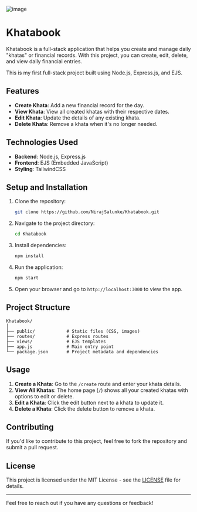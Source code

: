 ![image](https://github.com/user-attachments/assets/902c71f1-af7e-4a3a-b195-b0a39adee671)


# Khatabook

Khatabook is a full-stack application that helps you create and manage daily "khatas" or financial records. With this project, you can create, edit, delete, and view daily financial entries.

This is my first full-stack project built using Node.js, Express.js, and EJS.

## Features

- **Create Khata**: Add a new financial record for the day.
- **View Khata**: View all created khatas with their respective dates.
- **Edit Khata**: Update the details of any existing khata.
- **Delete Khata**: Remove a khata when it's no longer needed.

## Technologies Used

- **Backend**: Node.js, Express.js
- **Frontend**: EJS (Embedded JavaScript)
- **Styling**: TailwindCSS

## Setup and Installation

1. Clone the repository:
   ```bash
   git clone https://github.com/NirajSalunke/Khatabook.git
   ```
2. Navigate to the project directory:
   ```bash
   cd Khatabook
   ```
3. Install dependencies:
   ```bash
   npm install
   ```
4. Run the application:
   ```bash
   npm start
   ```
5. Open your browser and go to `http://localhost:3000` to view the app.

## Project Structure

```plaintext
Khatabook/
│
├── public/            # Static files (CSS, images)
├── routes/            # Express routes
├── views/             # EJS templates
├── app.js             # Main entry point
└── package.json       # Project metadata and dependencies
```

## Usage

1. **Create a Khata**: Go to the `/create` route and enter your khata details.
2. **View All Khatas**: The home page (`/`) shows all your created khatas with options to edit or delete.
3. **Edit a Khata**: Click the edit button next to a khata to update it.
4. **Delete a Khata**: Click the delete button to remove a khata.

## Contributing

If you'd like to contribute to this project, feel free to fork the repository and submit a pull request.

## License

This project is licensed under the MIT License - see the [LICENSE](LICENSE) file for details.

---

Feel free to reach out if you have any questions or feedback!

